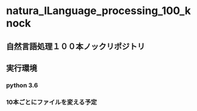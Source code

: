# natura_lLanguage_processing_100_knock
## 自然言語処理１００本ノックリポジトリ

## 実行環境
### python 3.6

### 10本ごとにファイルを変える予定
